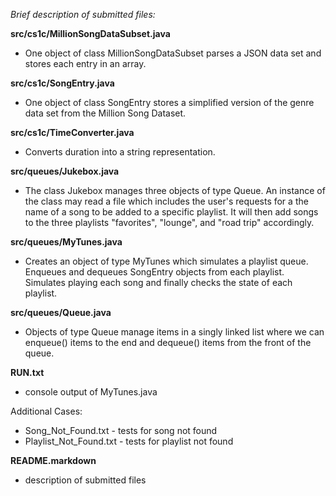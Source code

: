 

*Brief description of submitted files:*

**src/cs1c/MillionSongDataSubset.java**
- One object of class MillionSongDataSubset parses a JSON data set and stores each entry in an array.

**src/cs1c/SongEntry.java**
- One object of class SongEntry stores a simplified version of the genre data set from the Million Song Dataset.

**src/cs1c/TimeConverter.java**
- Converts duration into a string representation.

**src/queues/Jukebox.java**
- The class Jukebox manages three objects of type Queue. An instance of the class may read a file which 
  includes the user's requests for a the name of a song to be added to a specific playlist. It will then 
  add songs to the three playlists "favorites", "lounge", and "road trip" accordingly.

**src/queues/MyTunes.java**
- Creates an object of type MyTunes which simulates a playlist queue.
   Enqueues and dequeues SongEntry objects from each playlist. 
   Simulates playing each song and finally checks the state of each playlist.

**src/queues/Queue.java**
- Objects of type Queue manage items in a singly linked list where we can enqueue() 
  items to the end and dequeue() items from the front of the queue.

**RUN.txt**
- console output of MyTunes.java

Additional Cases:
- Song_Not_Found.txt - tests for song not found 
- Playlist_Not_Found.txt - tests for playlist not found 


**README.markdown**
- description of submitted files
